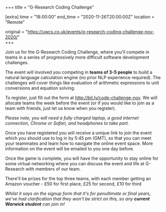 +++
title = "G-Research Coding Challenge"

[extra]
time = "18:00:00"
end_time = "2020-11-26T20:00:00Z"
location = "Remote"

original = "https://uwcs.co.uk/events/g-research-coding-challenge-nov-2020/"    
+++

Join us for the G-Research Coding Challenge, where you'll compete in teams in a series of progressively more difficult software development challenges.

The event will involved you competing in **teams of 3-5 people** to build a natural language calculation engine (no prior NLP experience required). The challenges will cover things like evaluation of arithmetic expressions to unit conversions and equation solving.

To register, just fill out the form at <http://bit.ly/code-challenge-nov>. We will allocate teams the week before the event (or if you would like to join as a team with friends, just let us know when you register).

*Please note, you will need a fully charged laptop, a good internet connection, Chrome or Safari, and headphones to take part.*

Once you have registered you will receive a unique link to join the event which you should use to log in by 5:45 pm (GMT), so that you can meet your teammates and learn how to navigate the online event space. More information on the event will be emailed to you one day before.

Once the game is complete, you will have the opportunity to stay online for some virtual networking where you can discuss the event and life at G-Research with members of our team.

There'll be prizes for the top three teams, with each member getting an Amazon voucher - £50 for first place, £25 for second, £10 for third

*Whilst it says on the signup form that it's for penultimate or final years, we've had clarification that they won't be strict on this, so any* ***current Warwick student*** *can join in\!*

